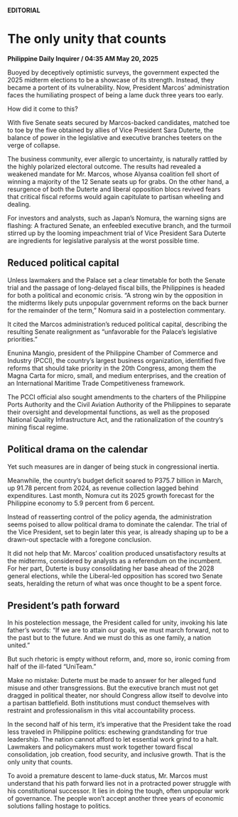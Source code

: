 **EDITORIAL**

# The only unity that counts

****Philippine Daily Inquirer / 04:35 AM May 20, 2025****

Buoyed by deceptively optimistic surveys, the government expected the 2025 midterm elections to be a showcase of its strength. Instead, they became a portent of its vulnerability. Now, President Marcos’ administration faces the humiliating prospect of being a lame duck three years too early.

How did it come to this?

With five Senate seats secured by Marcos-backed candidates, matched toe to toe by the five obtained by allies of Vice President Sara Duterte, the balance of power in the legislative and executive branches teeters on the verge of collapse.

The business community, ever allergic to uncertainty, is naturally rattled by the highly polarized electoral outcome. The results had revealed a weakened mandate for Mr. Marcos, whose Alyansa coalition fell short of winning a majority of the 12 Senate seats up for grabs. On the other hand, a resurgence of both the Duterte and liberal opposition blocs revived fears that critical fiscal reforms would again capitulate to partisan wheeling and dealing.

For investors and analysts, such as Japan’s Nomura, the warning signs are flashing: A fractured Senate, an enfeebled executive branch, and the turmoil stirred up by the looming impeachment trial of Vice President Sara Duterte are ingredients for legislative paralysis at the worst possible time.

## Reduced political capital

Unless lawmakers and the Palace set a clear timetable for both the Senate trial and the passage of long-delayed fiscal bills, the Philippines is headed for both a political and economic crisis. “A strong win by the opposition in the midterms likely puts unpopular government reforms on the back burner for the remainder of the term,” Nomura said in a postelection commentary.

It cited the Marcos administration’s reduced political capital, describing the resulting Senate realignment as “unfavorable for the Palace’s legislative priorities.”

Enunina Mangio, president of the Philippine Chamber of Commerce and Industry (PCCI), the country’s largest business organization, identified five reforms that should take priority in the 20th Congress, among them the Magna Carta for micro, small, and medium enterprises, and the creation of an International Maritime Trade Competitiveness framework.

The PCCI official also sought amendments to the charters of the Philippine Ports Authority and the Civil Aviation Authority of the Philippines to separate their oversight and developmental functions, as well as the proposed National Quality Infrastructure Act, and the rationalization of the country’s mining fiscal regime.

## Political drama on the calendar

Yet such measures are in danger of being stuck in congressional inertia.

Meanwhile, the country’s budget deficit soared to P375.7 billion in March, up 91.78 percent from 2024, as revenue collection lagged behind expenditures. Last month, Nomura cut its 2025 growth forecast for the Philippine economy to 5.9 percent from 6 percent.

Instead of reasserting control of the policy agenda, the administration seems poised to allow political drama to dominate the calendar. The trial of the Vice President, set to begin later this year, is already shaping up to be a drawn-out spectacle with a foregone conclusion.

It did not help that Mr. Marcos’ coalition produced unsatisfactory results at the midterms, considered by analysts as a referendum on the incumbent. For her part, Duterte is busy consolidating her base ahead of the 2028 general elections, while the Liberal-led opposition has scored two Senate seats, heralding the return of what was once thought to be a spent force.

## President’s path forward

In his postelection message, the President called for unity, invoking his late father’s words: “If we are to attain our goals, we must march forward, not to the past but to the future. And we must do this as one family, a nation united.”

But such rhetoric is empty without reform, and, more so, ironic coming from half of the ill-fated “UniTeam.”

Make no mistake: Duterte must be made to answer for her alleged fund misuse and other transgressions. But the executive branch must not get dragged in political theater, nor should Congress allow itself to devolve into a partisan battlefield. Both institutions must conduct themselves with restraint and professionalism in this vital accountability process.

In the second half of his term, it’s imperative that the President take the road less traveled in Philippine politics: eschewing grandstanding for true leadership. The nation cannot afford to let essential work grind to a halt. Lawmakers and policymakers must work together toward fiscal consolidation, job creation, food security, and inclusive growth. That is the only unity that counts.

To avoid a premature descent to lame-duck status, Mr. Marcos must understand that his path forward lies not in a protracted power struggle with his constitutional successor. It lies in doing the tough, often unpopular work of governance. The people won’t accept another three years of economic solutions falling hostage to politics.